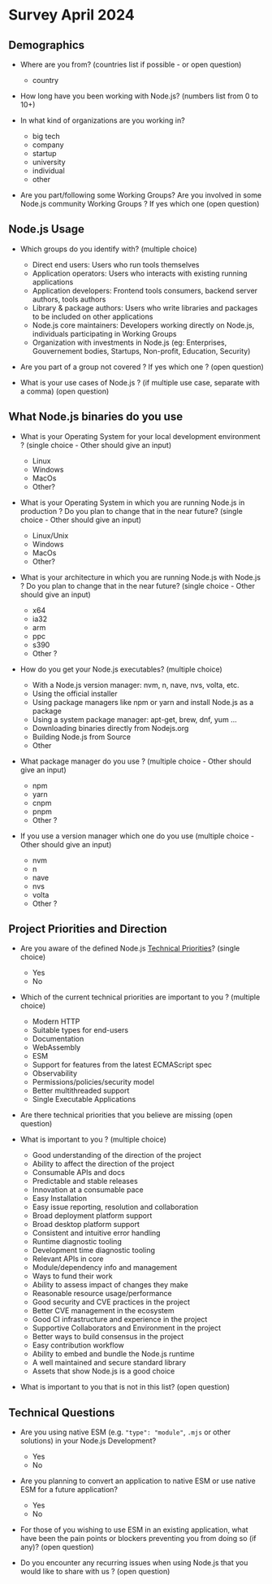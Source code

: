 # Survey April 2024

## Demographics

- Where are you from? (countries list if possible - or open question)
    - country

- How long have you been working with Node.js? (numbers list from 0 to 10+)

- In what kind of organizations are you working in?
    - big tech
    - company
    - startup
    - university
    - individual
    - other

- Are you part/following some Working Groups? Are you involved in some Node.js community  Working Groups ? If yes which one (open question)

## Node.js Usage

- Which groups do you identify with? (multiple choice)
    - Direct end users: Users who run tools themselves
    - Application operators: Users who interacts with existing running applications
    - Application developers: Frontend tools consumers, backend server authors, tools authors
    - Library & package authors: Users who write libraries and packages to be included on other applications
    - Node.js core maintainers: Developers working directly on Node.js, individuals participating in Working Groups
    - Organization with investments in Node.js (eg: Enterprises, Gouvernement bodies, Startups, Non-profit, Education, Security)

- Are you part of a group not covered ? If yes which one ? (open question)

- What is your use cases of Node.js ? (if multiple use case, separate with a comma) (open question)

## What Node.js binaries do you use

- What is your Operating System for your local development environment ? (single choice - Other should give an input)
	- Linux
	- Windows
	- MacOs
	- Other?

- What is your Operating System in which you are running Node.js in production ? Do you plan to change that in the near future? (single choice - Other should give an input)
	- Linux/Unix
	- Windows
	- MacOs
	- Other?

- What is your architecture in which you are running Node.js with Node.js ? Do you plan to change that in the near future? (single choice - Other should give an input)
    - x64
    - ia32
    - arm
    - ppc
    - s390
    - Other ?

- How do you get your Node.js executables? (multiple choice)
    - With a Node.js version manager: nvm, n, nave, nvs, volta, etc.
    - Using the official installer
    - Using package managers like npm or yarn and install Node.js as a package
    - Using a system package manager: apt-get, brew, dnf, yum …
    - Downloading binaries directly from Nodejs.org
    - Building Node.js from Source
    - Other

- What package manager do you use ? (multiple choice - Other should give an input)
    - npm
    - yarn
    - cnpm
    - pnpm
    - Other ? 

- If you use a version manager which one do you use (multiple choice - Other should give an input)
    - nvm
    - n
    - nave
    - nvs
    - volta
    - Other ?

## Project Priorities and Direction

- Are you aware of the defined Node.js [Technical Priorities](https://github.com/nodejs/node/blob/main/doc/contributing/technical-priorities.md)? (single choice)
    - Yes
    - No

- Which of the current technical priorities are important to you ? (multiple choice)
    - Modern HTTP
    - Suitable types for end-users
    - Documentation
    - WebAssembly
    - ESM
    - Support for features from the latest ECMAScript spec
    - Observability
    - Permissions/policies/security model
    - Better multithreaded support
    - Single Executable Applications

- Are there technical priorities that you believe are missing (open question)

- What is important to you ? (multiple choice)
    - Good understanding of the direction of the project
    - Ability to affect the direction of the project
    - Consumable APIs and docs
    - Predictable and stable releases
    - Innovation at a consumable pace
    - Easy Installation
    - Easy issue reporting, resolution and collaboration
    - Broad deployment platform support
    - Broad desktop platform support
    - Consistent and intuitive error handling
    - Runtime diagnostic tooling
    - Development time diagnostic tooling
    - Relevant APIs in core
    - Module/dependency info and management
    - Ways to fund their work
    - Ability to assess impact of changes they make
    - Reasonable resource usage/performance
    - Good security and CVE practices in the project
    - Better CVE management in the ecosystem
    - Good CI infrastructure and experience in the project
    - Supportive Collaborators and Environment in the project
    - Better ways to build consensus in the project
    - Easy contribution workflow
    - Ability to embed and bundle the Node.js runtime
    - A well maintained and secure standard library
    - Assets that show Node.js is a good choice

- What is important to you that is not in this list? (open question)

## Technical Questions

- Are you using native ESM (e.g. `"type": "module"`,  `.mjs` or other solutions) in your Node.js Development?
    - Yes
    - No

- Are you planning to convert an application to native ESM or use native ESM for a future application?
    - Yes
    - No
    
- For those of you wishing to use ESM in an existing application, what have been the pain points or blockers preventing you from doing so (if any)? (open question)

- Do you encounter any recurring issues when using Node.js that you would like to share with us ? (open question)